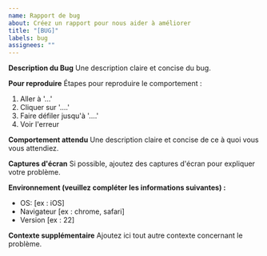 ```yaml
---
name: Rapport de bug
about: Créez un rapport pour nous aider à améliorer
title: "[BUG]"
labels: bug
assignees: ""
---
```


**Description du Bug** Une description claire et concise du bug.

**Pour reproduire** Étapes pour reproduire le comportement :

1. Aller à '...'
2. Cliquer sur '....'
3. Faire défiler jusqu'à '....'
4. Voir l'erreur

**Comportement attendu** Une description claire et concise de ce à quoi vous
vous attendiez.

**Captures d'écran** Si possible, ajoutez des captures d'écran pour expliquer
votre problème.

**Environnement (veuillez compléter les informations suivantes) :**

- OS: [ex : iOS]
- Navigateur [ex : chrome, safari]
- Version [ex : 22]

**Contexte supplémentaire** Ajoutez ici tout autre contexte concernant le
problème.
